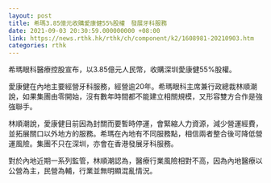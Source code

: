 ```yaml
---
layout: post
title: 希瑪3.85億元收購愛康健55%股權　發展牙科服務
date: 2021-09-03 20:30:59.000000000 +08:00
link: https://news.rthk.hk/rthk/ch/component/k2/1608981-20210903.htm
categories: rthk
---
```


希瑪眼科醫療控股宣布，以3.85億元人民幣，收購深圳愛康健55%股權。

愛康健在內地主要經營牙科服務，經營逾20年。希瑪眼科主席兼行政總裁林順潮說，如果集團由零開始，沒有數年時間都不能建立相關規模，又形容雙方合作是強強聯手。

林順潮說，愛康健目前因為封關而要暫時停運，會緊縮人力資源，減少營運經費，並拓展關口以外地方的服務。希瑪在內地有不同服務點，相信兩者整合後可降低營運風險。集團不只在深圳，亦會在香港發展牙科服務。

對於內地近期一系列監管，林順潮認為，醫療行業風險相對不高，因為內地醫療以公營為主，民營為輔，行業並無明顯混亂情況。
